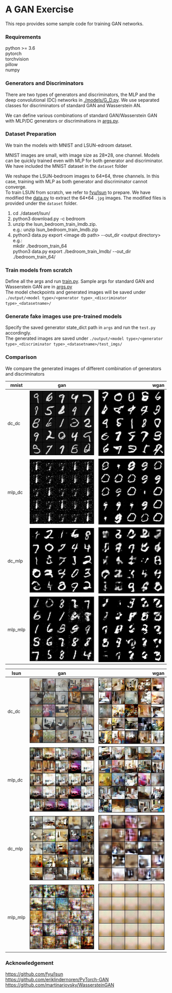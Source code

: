 A GAN Exercise
========= 

This repo provides some sample code for training GAN networks. 

### Requirements
python >= 3.6  
pytorch  
torchvision  
pillow  
numpy  


### Generators and Discriminators
There are two types of generators and discriminators, the MLP and the deep convolutional (DC) networks in [./models/G_D.py](./models/G_D.py).
We use separated classes for discriminators of standard GAN and Wasserstein AN.  

We can define various combinations of standard GAN/Wasserstein GAN with MLP/DC generators or discriminations in [args.py](args.py).

### Dataset Preparation
We train the models with MNIST and LSUN-edroom dataset.  

MNIST images are small, with image size as 28\*28, one channel. Models can be quickly trained even with MLP for both generator and discriminator.  
We have included the MNIST dataset in the `dataset` folder  

We reshape the LSUN-bedroom images to 64\*64, three channels. In this case, training with MLP as both generator and discriminator cannot converge.  
To train LSUN from scratch, we refer to [fyu/lsun](https://github.com/fyu/lsun.git) to prepare. We have modified the [data.py](https://github.com/fyu/lsun/blob/master/data.py)
 to extract the 64\*64 `.jpg` images. The modified files is provided under the `dataset` folder. 
 
 1. cd ./dataset/lsun/
 2. python3 download.py -c bedroom  
 3. unzip the lsun_bedroom_train_lmdb.zip.  
    e.g.:  unzip lsun_bedroom_train_lmdb.zip
 4. python3 data.py export \<image db path\> --out_dir \<output directory\>  
    e.g.:  
    mkdir ./bedroom_train_64  
    python3 data.py export ./bedroom_train_lmdb/ --out_dir ./bedroom_train_64/
### Train models from scratch

Define all the args and run [train.py](./train.py). Sample args for standard GAN and Wasserstein GAN are in [args.py](./args.py)  
The model checkpoints and generated images will be saved under `./output/<model type>/<generator type>_<discriminator type>_<datasetname>/`

### Generate fake images use pre-trained models

Specify the saved generator state_dict path in `args` and run the `test.py` accordingly.  
The generated images are saved under `./output/<model type>/<generator type>_<discriminator type>_<datasetname>/test_imgs/`


### Comparison
We compare the generated images of different combination of generators and discriminators

| mnist  | gan | wgan|  
| -------|:-------------------------------------------------------------------------------:|-----------------------------------------------------------------------------: |
| dc_dc  | ![gan](./output/test_imgs/dc_dc_mnist/gan_test_generated_imgs_iter_20000.jpg)   |![wgan](./output/test_imgs/dc_dc_mnist/wgan_test_generated_imgs_iter_20000.jpg)|
| mlp_dc | ![gan](./output/test_imgs/mlp_dc_mnist/gan_test_generated_imgs_iter_20000.jpg)  |![wgan](./output/test_imgs/mlp_dc_mnist/wgan_test_generated_imgs_iter_20000.jpg)|
| dc_mlp | ![gan](./output/test_imgs/dc_mlp_mnist/gan_test_generated_imgs_iter_20000.jpg)  |![wgan](./output/test_imgs/dc_mlp_mnist/wgan_test_generated_imgs_iter_20000.jpg)|
| mlp_mlp| ![gan](./output/test_imgs/mlp_mlp_mnist/gan_test_generated_imgs_iter_20000.jpg) |![wgan](./output/test_imgs/mlp_mlp_mnist/wgan_test_generated_imgs_iter_20000.jpg)|


| lsun  | gan | wgan|  
| -------|:-------------------------------------------------------------------------------:|-----------------------------------------------------------------------------: |
| dc_dc  | ![gan](./output/test_imgs/dc_dc_lsun/gan_test_generated_imgs_iter_100000.jpg)   |![wgan](./output/test_imgs/dc_dc_lsun/wgan_test_generated_imgs_iter_200000.jpg)|
| mlp_dc | ![gan](./output/test_imgs/mlp_dc_lsun/gan_test_generated_imgs_iter_200000.jpg)  |![wgan](./output/test_imgs/mlp_dc_lsun/wgan_test_generated_imgs_iter_100000.jpg)|
| dc_mlp | ![gan](./output/test_imgs/dc_mlp_lsun/gan_test_generated_imgs_iter_200000.jpg)  |![wgan](./output/test_imgs/dc_mlp_lsun/wgan_test_generated_imgs_iter_200000.jpg)|
| mlp_mlp| ![gan](./output/test_imgs/mlp_mlp_lsun/gan_test_generated_imgs_iter_200000.jpg) |![wgan](./output/test_imgs/mlp_mlp_lsun/wgan_test_generated_imgs_iter_5000.jpg)|



### Acknowledgement
https://github.com/fyu/lsun  
https://github.com/eriklindernoren/PyTorch-GAN  
https://github.com/martinarjovsky/WassersteinGAN